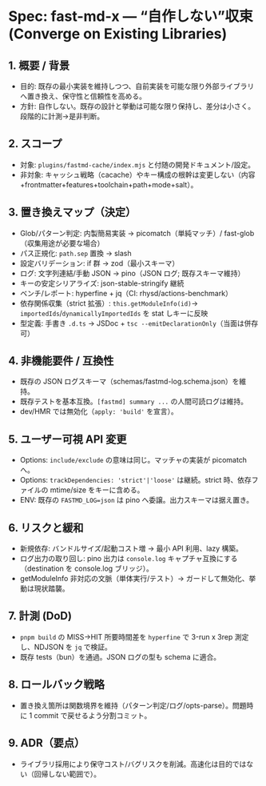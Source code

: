 # Spec: fast-md-x — “自作しない”収束 (Converge on Existing Libraries)

## 1. 概要 / 背景
- 目的: 既存の最小実装を維持しつつ、自前実装を可能な限り外部ライブラリへ置き換え、保守性と信頼性を高める。
- 方針: 自作しない。既存の設計と挙動は可能な限り保持し、差分は小さく。段階的に計測→是非判断。

## 2. スコープ
- 対象: `plugins/fastmd-cache/index.mjs` と付随の開発ドキュメント/設定。
- 非対象: キャッシュ戦略（cacache）やキー構成の根幹は変更しない（内容+frontmatter+features+toolchain+path+mode+salt）。

## 3. 置き換えマップ（決定）
- Glob/パターン判定: 内製簡易実装 → picomatch（単純マッチ）/ fast-glob（収集用途が必要な場合）
- パス正規化: `path.sep` 置換 → slash
- 設定バリデーション: if 群 → zod（最小スキーマ）
- ログ: 文字列連結/手動 JSON → pino（JSON ログ; 既存スキーマ維持）
- キーの安定シリアライズ: json-stable-stringify 継続
- ベンチ/レポート: hyperfine + jq（CI: rhysd/actions-benchmark）
- 依存関係収集（strict 拡張）: `this.getModuleInfo(id)`→ `importedIds`/`dynamicallyImportedIds` を stat しキーに反映
- 型定義: 手書き `.d.ts` → JSDoc + `tsc --emitDeclarationOnly`（当面は併存可）

## 4. 非機能要件 / 互換性
- 既存の JSON ログスキーマ（schemas/fastmd-log.schema.json）を維持。
- 既存テストを基本互換。`[fastmd] summary ...` の人間可読ログは維持。
- dev/HMR では無効化（`apply: 'build'` を宣言）。

## 5. ユーザー可視 API 変更
- Options: `include/exclude` の意味は同じ。マッチャの実装が picomatch へ。
- Options: `trackDependencies: 'strict'|'loose'` は継続。strict 時、依存ファイルの mtime/size をキーに含める。
- ENV: 既存の `FASTMD_LOG=json` は pino へ委譲。出力スキーマは据え置き。

## 6. リスクと緩和
- 新規依存: バンドルサイズ/起動コスト増 → 最小 API 利用、lazy 構築。
- ログ出力の取り回し: pino 出力は `console.log` キャプチャ互換にする（destination を console.log ブリッジ）。
- getModuleInfo 非対応の文脈（単体実行/テスト）→ ガードして無効化、挙動は現状踏襲。

## 7. 計測 (DoD)
- `pnpm build` の MISS→HIT 所要時間差を `hyperfine` で 3-run x 3rep 測定し、NDJSON を `jq` で検証。
- 既存 tests（bun）を通過。JSON ログの型も schema に適合。

## 8. ロールバック戦略
- 置き換え箇所は関数境界を維持（パターン判定/ログ/opts-parse）。問題時に 1 commit で戻せるよう分割コミット。

## 9. ADR（要点）
- ライブラリ採用により保守コスト/バグリスクを削減。高速化は目的ではない（回帰しない範囲で）。
